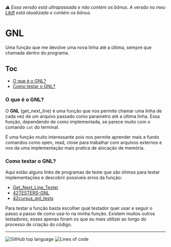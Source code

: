 ###### ⚠️ Essa versão está ultrapassada e não contém os bônus. A versão no meu [Libft](https://github.com/fecoelho/Libft) está atualizada e contém os bônus.

# GNL
Uma função que me devolve uma nova linha até a última, sempre que chamada dentro do programa.

## Toc

- [O que é o GNL?](#o-que-é-o-gnl)
- [Como testar o GNL?](#como-testar-o-gnl)

### O que é o GNL?
O **GNL** (get_next_line) é uma função que nos permite chamar uma linha de cada vez de um arquivo passado como parametro até a última linha. Essa função, dependendo de como implementada, se parece muito com o comando `cat` do terminal.

É uma função muito interessante pois nos permite aprender mais a fundo comandos como open, read, close para trabalhar com arquivos externos e nos da uma implementação mais pratica de alocação de memória.

### Como testar o GNL?
Aqui estão alguns links de programas de teste que são ótimos para testar implementações e descobrir possíveis erros da função:

- [Get_Next_Line_Tester](https://github.com/Hellio404/Get_Next_Line_Tester)
- [42TESTERS-GNL](https://github.com/Mazoise/42TESTERS-GNL.git)
- [42cursus_gnl_tests](https://github.com/mrjvs/42cursus_gnl_tests)

Para testar a função basta escolher qual testador quer usar e seguir o passo a passo de como usá-lo na minha função.
Existem muitos outros testadores, esses apenas foram os que eu mais utilizei ao longo do processo de criação do código.

---
![GitHub top language](https://img.shields.io/github/languages/top/fecoelho/GNL?color=purple) ![Lines of code](https://img.shields.io/tokei/lines/github/fecoelho/GNL?color=purple) 
